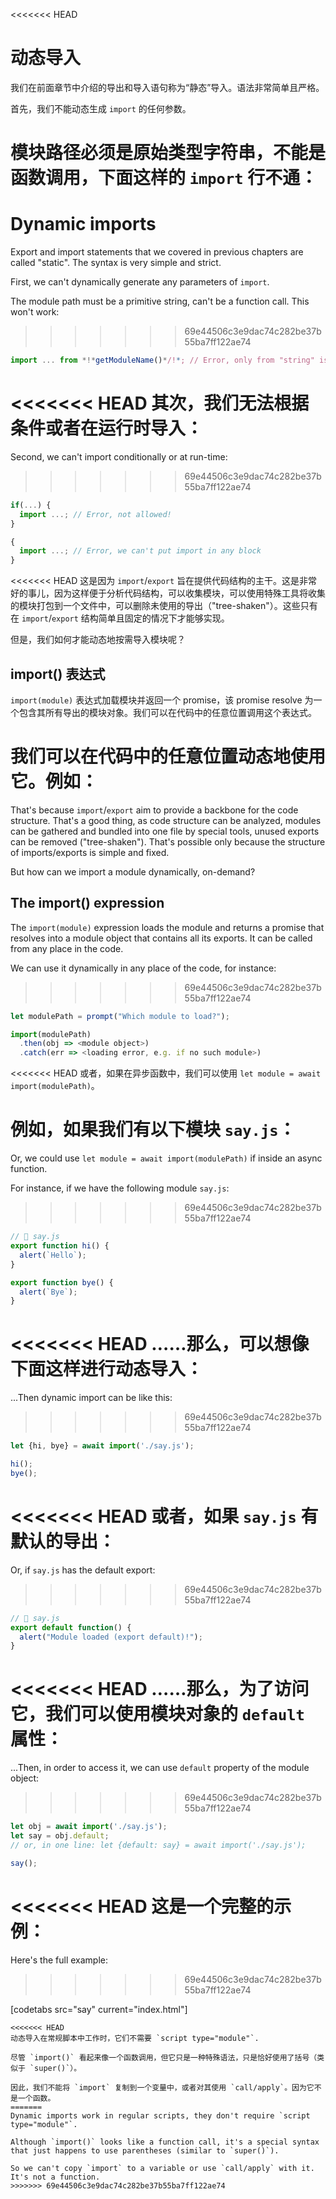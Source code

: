 <<<<<<< HEAD
# 动态导入

我们在前面章节中介绍的导出和导入语句称为“静态”导入。语法非常简单且严格。

首先，我们不能动态生成 `import` 的任何参数。

模块路径必须是原始类型字符串，不能是函数调用，下面这样的 `import` 行不通：
=======
# Dynamic imports

Export and import statements that we covered in previous chapters are called "static". The syntax is very simple and strict.

First, we can't dynamically generate any parameters of `import`.

The module path must be a primitive string, can't be a function call. This won't work:
>>>>>>> 69e44506c3e9dac74c282be37b55ba7ff122ae74

```js
import ... from *!*getModuleName()*/!*; // Error, only from "string" is allowed
```

<<<<<<< HEAD
其次，我们无法根据条件或者在运行时导入：
=======
Second, we can't import conditionally or at run-time:
>>>>>>> 69e44506c3e9dac74c282be37b55ba7ff122ae74

```js
if(...) {
  import ...; // Error, not allowed!
}

{
  import ...; // Error, we can't put import in any block
}
```

<<<<<<< HEAD
这是因为 `import`/`export` 旨在提供代码结构的主干。这是非常好的事儿，因为这样便于分析代码结构，可以收集模块，可以使用特殊工具将收集的模块打包到一个文件中，可以删除未使用的导出（"tree-shaken"）。这些只有在 `import`/`export` 结构简单且固定的情况下才能够实现。

但是，我们如何才能动态地按需导入模块呢？

## import() 表达式

`import(module)` 表达式加载模块并返回一个 promise，该 promise resolve 为一个包含其所有导出的模块对象。我们可以在代码中的任意位置调用这个表达式。

我们可以在代码中的任意位置动态地使用它。例如：
=======
That's because `import`/`export` aim to provide a backbone for the code structure. That's a good thing, as code structure can be analyzed, modules can be gathered and bundled into one file by special tools, unused exports can be removed ("tree-shaken"). That's possible only because the structure of imports/exports is simple and fixed.

But how can we import a module dynamically, on-demand?

## The import() expression

The `import(module)` expression loads the module and returns a promise that resolves into a module object that contains all its exports. It can be called from any place in the code.

We can use it dynamically in any place of the code, for instance:
>>>>>>> 69e44506c3e9dac74c282be37b55ba7ff122ae74

```js
let modulePath = prompt("Which module to load?");

import(modulePath)
  .then(obj => <module object>)
  .catch(err => <loading error, e.g. if no such module>)
```

<<<<<<< HEAD
或者，如果在异步函数中，我们可以使用 `let module = await import(modulePath)`。

例如，如果我们有以下模块 `say.js`：
=======
Or, we could use `let module = await import(modulePath)` if inside an async function.

For instance, if we have the following module `say.js`:
>>>>>>> 69e44506c3e9dac74c282be37b55ba7ff122ae74

```js
// 📁 say.js
export function hi() {
  alert(`Hello`);
}

export function bye() {
  alert(`Bye`);
}
```

<<<<<<< HEAD
……那么，可以想像下面这样进行动态导入：
=======
...Then dynamic import can be like this:
>>>>>>> 69e44506c3e9dac74c282be37b55ba7ff122ae74

```js
let {hi, bye} = await import('./say.js');

hi();
bye();
```

<<<<<<< HEAD
或者，如果 `say.js` 有默认的导出：
=======
Or, if `say.js` has the default export:
>>>>>>> 69e44506c3e9dac74c282be37b55ba7ff122ae74

```js
// 📁 say.js
export default function() {
  alert("Module loaded (export default)!");
}
```

<<<<<<< HEAD
……那么，为了访问它，我们可以使用模块对象的 `default` 属性：
=======
...Then, in order to access it, we can use `default` property of the module object:
>>>>>>> 69e44506c3e9dac74c282be37b55ba7ff122ae74

```js
let obj = await import('./say.js');
let say = obj.default;
// or, in one line: let {default: say} = await import('./say.js');

say();
```

<<<<<<< HEAD
这是一个完整的示例：
=======
Here's the full example:
>>>>>>> 69e44506c3e9dac74c282be37b55ba7ff122ae74

[codetabs src="say" current="index.html"]

```smart
<<<<<<< HEAD
动态导入在常规脚本中工作时，它们不需要 `script type="module"`.
```

```smart
尽管 `import()` 看起来像一个函数调用，但它只是一种特殊语法，只是恰好使用了括号（类似于 `super()`）。

因此，我们不能将 `import` 复制到一个变量中，或者对其使用 `call/apply`。因为它不是一个函数。
=======
Dynamic imports work in regular scripts, they don't require `script type="module"`.
```

```smart
Although `import()` looks like a function call, it's a special syntax that just happens to use parentheses (similar to `super()`).

So we can't copy `import` to a variable or use `call/apply` with it. It's not a function.
>>>>>>> 69e44506c3e9dac74c282be37b55ba7ff122ae74
```
